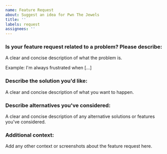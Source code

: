 ```yaml
---
name: Feature Request
about: Suggest an idea for Pwn The Jewels
title: ''
labels: request
assignees: ''
---
```


### Is your feature request related to a problem? Please describe:
A clear and concise description of what the problem is. 

Example: I'm always frustrated when [...]

### Describe the solution you'd like:
A clear and concise description of what you want to happen.

### Describe alternatives you've considered:
A clear and concise description of any alternative solutions or features you've considered.

### Additional context:
Add any other context or screenshots about the feature request here.
